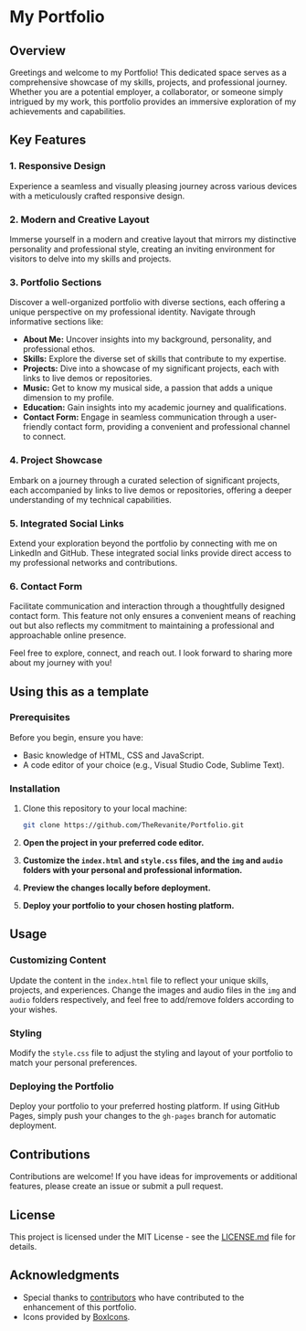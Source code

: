 #  My Portfolio

## Overview

Greetings and welcome to my Portfolio! This dedicated space serves as a comprehensive showcase of my skills, projects, and professional journey. Whether you are a potential employer, a collaborator, or someone simply intrigued by my work, this portfolio provides an immersive exploration of my achievements and capabilities.

## Key Features

### 1. Responsive Design

Experience a seamless and visually pleasing journey across various devices with a meticulously crafted responsive design.

### 2. Modern and Creative Layout

Immerse yourself in a modern and creative layout that mirrors my distinctive personality and professional style, creating an inviting environment for visitors to delve into my skills and projects.

### 3. Portfolio Sections

Discover a well-organized portfolio with diverse sections, each offering a unique perspective on my professional identity. Navigate through informative sections like:

- **About Me:** Uncover insights into my background, personality, and professional ethos.
- **Skills:** Explore the diverse set of skills that contribute to my expertise.
- **Projects:** Dive into a showcase of my significant projects, each with links to live demos or repositories.
- **Music:** Get to know my musical side, a passion that adds a unique dimension to my profile.
- **Education:** Gain insights into my academic journey and qualifications.
- **Contact Form:** Engage in seamless communication through a user-friendly contact form, providing a convenient and professional channel to connect.

### 4. Project Showcase

Embark on a journey through a curated selection of significant projects, each accompanied by links to live demos or repositories, offering a deeper understanding of my technical capabilities.

### 5. Integrated Social Links

Extend your exploration beyond the portfolio by connecting with me on LinkedIn and GitHub. These integrated social links provide direct access to my professional networks and contributions.

### 6. Contact Form

Facilitate communication and interaction through a thoughtfully designed contact form. This feature not only ensures a convenient means of reaching out but also reflects my commitment to maintaining a professional and approachable online presence.

Feel free to explore, connect, and reach out. I look forward to sharing more about my journey with you!


## Using this as a template

### Prerequisites

Before you begin, ensure you have:

- Basic knowledge of HTML, CSS and JavaScript.
- A code editor of your choice (e.g., Visual Studio Code, Sublime Text).

### Installation

1. Clone this repository to your local machine:

   ```bash
   git clone https://github.com/TheRevanite/Portfolio.git
   ```
2. **Open the project in your preferred code editor.**

3. **Customize the `index.html` and `style.css` files, and the `img` and `audio` folders with your personal and professional information.**

4. **Preview the changes locally before deployment.**

5. **Deploy your portfolio to your chosen hosting platform.**

## Usage

### Customizing Content

Update the content in the `index.html` file to reflect your unique skills, projects, and experiences. Change the images and audio files in the `img` and `audio` folders respectively, and feel free to add/remove folders according to your wishes.

### Styling

Modify the `style.css` file to adjust the styling and layout of your portfolio to match your personal preferences.

### Deploying the Portfolio

Deploy your portfolio to your preferred hosting platform. If using GitHub Pages, simply push your changes to the `gh-pages` branch for automatic deployment.

## Contributions

Contributions are welcome! If you have ideas for improvements or additional features, please create an issue or submit a pull request.

## License

This project is licensed under the MIT License - see the [LICENSE.md](LICENSE.md) file for details.

## Acknowledgments

- Special thanks to [contributors](CONTRIBUTORS.md) who have contributed to the enhancement of this portfolio.
- Icons provided by [BoxIcons](https://boxicons.com/).

   
